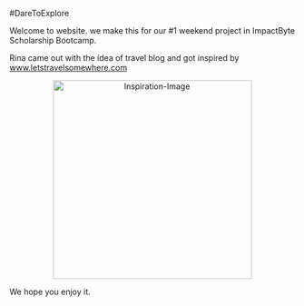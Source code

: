 #DareToExplore

Welcome to website. we make this for our #1 weekend project in ImpactByte Scholarship Bootcamp.

Rina came out with the idea of travel blog and got inspired by www.letstravelsomewhere.com

<p align="center">
  <img src="./assets/images/screeenshot.png" width="350" title="Inspiration-Image">
</p>

We hope you enjoy it.
